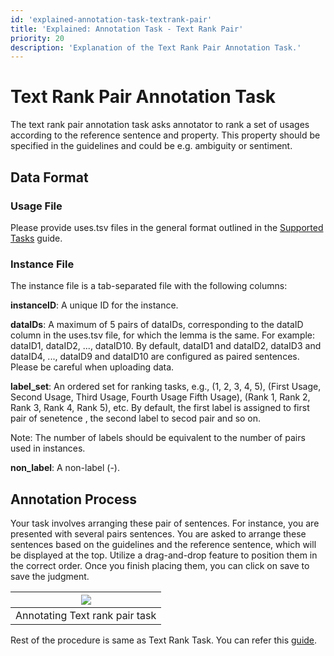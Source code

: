 ```yaml
---
id: 'explained-annotation-task-textrank-pair'
title: 'Explained: Annotation Task - Text Rank Pair'
priority: 20
description: 'Explanation of the Text Rank Pair Annotation Task.'
---
```


# Text Rank Pair Annotation Task

The text rank pair annotation task asks annotator to rank a set of usages according to the reference sentence and property. This property should be specified in the guidelines and could be e.g. ambiguity or sentiment.

## Data Format

### Usage File

Please provide uses.tsv files in the general format outlined in the [Supported Tasks](./supported-tasks) guide.

### Instance File
The instance file is a tab-separated file with the following columns:

**instanceID**: A unique ID for the instance.

**dataIDs**: A maximum of 5 pairs of dataIDs, corresponding to the dataID column in the uses.tsv file, for which the lemma is the same. For example: dataID1, dataID2, ..., dataID10. By default, dataID1 and dataID2, dataID3 and dataID4, ..., dataID9 and dataID10 are configured as paired sentences. Please be careful when uploading data.


**label_set**: An ordered set for ranking tasks, e.g., (1, 2, 3, 4, 5), (First Usage, Second Usage, Third Usage, Fourth Usage Fifth Usage), (Rank 1, Rank 2, Rank 3, Rank 4, Rank 5), etc. By default, the first label is assigned to first pair of senetence , the second label to secod pair and so on.

Note: The number of labels should be equivalent to the number of pairs used in instances.

**non_label**: A non-label (-).

## Annotation Process

Your task involves arranging these pair of sentences. For instance, you are presented with several pairs sentences. You are asked to arrange these sentences based on the guidelines and the reference sentence, which will be displayed at the top. Utilize a drag-and-drop feature to position them in the correct order. Once you finish placing them, you can click on save to save the judgment.


| ![](/gif/guide/use-rank-pair-annotate.gif) | 
| :-----------------------------------: | 
|    Annotating Text rank pair task           |  


Rest of the procedure is same as Text Rank Task. You can refer this [guide](./explained-annotation-task-userank).
